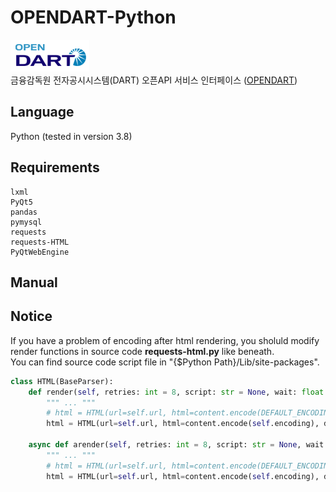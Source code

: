# OPENDART-Python
![opendart](./Resource/opendart_logo.png)<br>
금융감독원 전자공시시스템(DART) 오픈API 서비스 인터페이스 ([OPENDART](http://opendart.fss.or.kr))

Language
--
Python (tested in version 3.8)

Requirements
--
```
lxml
PyQt5
pandas
pymysql
requests
requests-HTML
PyQtWebEngine
```

Manual
--

Notice
--
If you have a problem of encoding after html rendering, you sholuld modify render functions in source code 
**requests-html.py** like beneath.<br>
You can find source code script file in "{$Python Path}/Lib/site-packages".
```python
class HTML(BaseParser):
    def render(self, retries: int = 8, script: str = None, wait: float = 0.2, scrolldown=False, sleep: int = 0, reload: bool = True, timeout: Union[float, int] = 8.0, keep_page: bool = False):
        """ ... """
        # html = HTML(url=self.url, html=content.encode(DEFAULT_ENCODING), default_encoding=DEFAULT_ENCODING)
        html = HTML(url=self.url, html=content.encode(self.encoding), default_encoding=DEFAULT_ENCODING)

    async def arender(self, retries: int = 8, script: str = None, wait: float = 0.2, scrolldown=False, sleep: int = 0, reload: bool = True, timeout: Union[float, int] = 8.0, keep_page: bool = False):
        """ ... """
        # html = HTML(url=self.url, html=content.encode(DEFAULT_ENCODING), default_encoding=DEFAULT_ENCODING)
        html = HTML(url=self.url, html=content.encode(self.encoding), default_encoding=DEFAULT_ENCODING)
```